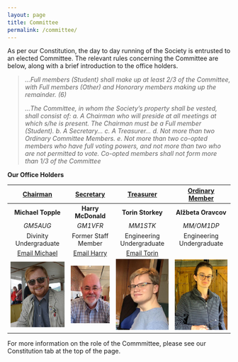 ```yaml
---
layout: page
title: Committee
permalink: /committee/
---
```


As per our Constitution, the day to day running of the Society is entrusted to an elected Committee. The relevant rules concerning the Committee are below, along with a brief introduction to the office holders.

>*...Full members (Student) shall make up at least 2/3 of the Committee, with Full members (Other) and Honorary members making up the remainder. (6)*
>
>*...The Committee, in whom the Society’s property shall be vested, shall consist of:
>a. A Chairman who will preside at all meetings at which s/he is present. The Chairman must be a Full member (Student).
>b. A Secretary...
>c. A Treasurer…
>d. Not more than two Ordinary Committee Members.
>e. Not more than two co-opted members who have full voting powers, and not more than two who are not permitted to vote. Co-opted members shall not form more than 1/3 of the Committee*

**Our Office Holders**

| **<u>Chairman</u>** | **<u>Secretary</u>** | **<u>Treasurer</u>** | **<u>Ordinary Member</u>** |
| :-----------: | :-----------: | :-----------: | :-----------: |
| **Michael Topple** | **Harry McDonald** | **Torin Storkey** | **Alžbeta Oravcov** |
| *GM5AUG* | *GM1VFR* | *MM1STK* | *MM/OM1DP*
| Divinity Undergraduate | Former Staff Member | Engineering Undergraduate | Engineering Undergraduate |
| [Email Michael](mailto:chairman@mm0wsg.radio) | [Email Harry](mailto:secretary@mm0wsg.radio) | [Email Torin](mailto:treasurer@mm0wsg.radio) |
| ![Michael](images/Michael.jpg) | ![Harry](images/Harry.jpg) |  ![Torin](images/TorinCrop.jpeg) | ![Alžbeta](images/alzbeta.jpeg) |

For more information on the role of the Commmittee, please see our Constitution tab at the top of the page.
